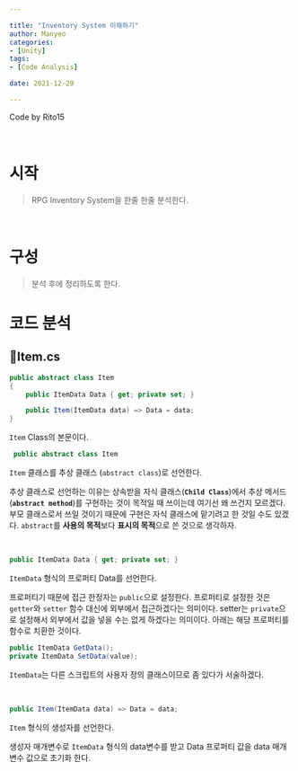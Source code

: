 ```yaml
---

title: "Inventory System 이해하기"
author: Manyeo
categories: 
- [Unity]
tags: 
- [Code Analysis]

date: 2021-12-29

---
```


Code by Rito15


<br>


# 시작

> RPG Inventory System을 한줄 한줄 분석한다.

<br>

# 구성

> 분석 후에 정리하도록 한다.


# 코드 분석

## 📜Item.cs

```cs
public abstract class Item
{
    public ItemData Data { get; private set; }

    public Item(ItemData data) => Data = data;
}
```

`Item` Class의 본문이다.

```cs
 public abstract class Item
```

`Item` 클래스를 추상 클래스 (`abstract class`)로 선언한다.

추상 클래스로 선언하는 이유는 상속받을 자식 클래스(**`Child Class`**)에서 추상 메서드(**`abstract method`**)를 구현하는 것이 목적일 때 쓰이는데 여기선 왜 쓰건지 모르겠다. 부모 클래스로서 쓰일 것이기 때문에 구현은 자식 클래스에 맡기려고 한 것일 수도 있겠다. `abstract`를 **사용의 목적**보다 **표시의 목적**으로 쓴 것으로 생각하자.

<br>

```cs
public ItemData Data { get; private set; }
```

`ItemData` 형식의 프로퍼티 Data를 선언한다. 

프로퍼티기 때문에 접근 한정자는  `public`으로 설정한다. 프로퍼티로 설정한 것은 `getter`와 `setter` 함수 대신에 외부에서 접근하겠다는 의미이다. setter는 `private`으로 설정해서 외부에서 값을 넣을 수는 없게 하겠다는 의미이다. 아래는 해당 프로퍼티를 함수로 치환한 것이다.




```cs
public ItemData GetData();
private ItemData SetData(value);
```

`ItemData`는 다른 스크립트의 사용자 정의 클래스이므로 좀 있다가 서술하겠다.

<br>


```cs
public Item(ItemData data) => Data = data;
```

`Item` 형식의 생성자를 선언한다.

생성자 매개변수로 `ItemData` 형식의 data변수를 받고 Data 프로퍼티 값을 data 매개변수 값으로 초기화 한다.